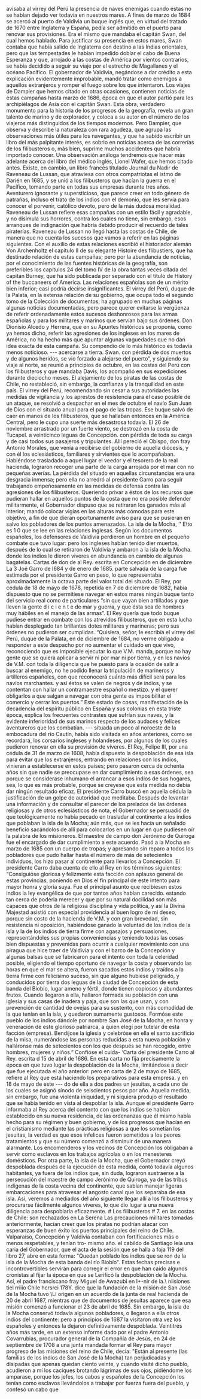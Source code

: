 avisaba al virrey del Perú la presencia de naves enemigas cuando éstas no se habían dejado ver todavía en nuestros mares. A fines de marzo de 1684 se acercó al puerto de Valdivia un buque inglés que, en virtud del tratado de 1670 entre Inglaterra y España, pedía ser admitido en el puerto para renovar sus provisiones. Era el mismo que mandaba el capitán Swan, del cual hemos hablado. Para justificar su presencia en estos mares, Swan contaba que había salido de Inglaterra con destino a las Indias orientales, pero que las tempestades le habían impedido doblar el cabo de Buena Esperanza y que, arrojado a las costas de América por vientos contrarios, se había decidido a seguir su viaje por el estrecho de Magallanes y el océano Pacífico. El gobernador de Valdivia, negándose a dar crédito a esta explicación evidentemente improbable, mandó tratar como enemigos a aquellos extranjeros y romper el fuego sobre los que intentaron. Los viajes de Dampier que hemos citado en otras ocasiones, contienen noticias de estas campañas hasta marzo de 1686, época en que el autor partió para los archipiélagos de Asia con el capitán Swan. Esta obra, verdadero monumento para la historia de los progresos de la geografía, revela un gran talento de marino y de explorador, y coloca a su autor en el número de los viajeros más distinguidos de los tiempos modernos. Pero Dampier, que observa y describe la naturaleza con rara agudeza, que agrupa las observaciones más útiles para los navegantes, y que ha sabido escribir un libro del más palpitante interés, es sobrio en noticias acerca de las correrías de los filibusteros o, más bien, suprime muchos accidentes que habría importado conocer. Una observación análoga tendremos que hacer más adelante acerca del libro del médico inglés, Lionel Wafer, que hemos citado antes. Existe, en cambio, un libro francés titulado Journal du Nadir de Raveneau de Lussan, que atraviesa con otros compatriotas el istmo de Darién en 1685, y se unió a los filibusteros que hacían la guerra en el Pacífico, tomando parte en todas sus empresas durante tres años. Aventurero ignorante y supersticioso, que parece creer en todo género de patrañas, incluso el trato de los indios con el demonio, que les servía para conocer el porvenir, católico devoto, pero de la más dudosa moralidad. Raveneau de Lussan refiere esas campañas con un estilo fácil y agradable, y no disimula sus horrores, contra los cuales no tiene, sin embargo, esos arranques de indignación que habría debido producir el recuerdo de tales piraterías. Raveneau de Lussan no llegó hasta las costas de Chile, de manera que no cuenta los sucesos que vamos a referir en las páginas siguientes. Con el auxilio de estas relaciones escribió el historiador alemán Von Archenholtz el capítulo II de su elegante Histoire des flibustiers, que ha destinado relación de estas campañas; pero por la abundancia de noticias, por el conocimiento de las fuentes históricas de la geografía, son preferibles los capítulos 24 del tomo IV de la obra tantas veces citada del capitán Burney, que ha sido publicada por separado con el título de History of the buccaneers of America. Las relaciones españolas son de un mérito bien inferior; casi podría decirse insignificantes. El virrey del Perú, duque de la Palata, en la extensa relación de su gobierno, que ocupa todo el segundo tomo de la Colección de documentos, ha agrupado en muchas páginas algunas noticias documentadas, pero parece querer evitarse la vergüenza de referir ordenadamente estos sucesos deshonrosos para las armas españolas y para los militares y marinos que servían bajo sus órdenes. Don Dionisio Alcedo y Herrera, que en su Apuntes históricos se proponía, como ya hemos dicho, referir las agresiones de los ingleses en los mares de América, no ha hecho más que apuntar algunas vaguedades que no dan idea exacta de esta campaña. Su compendio de lo más histórico es todavía menos noticioso. --- acercarse a tierra. Swan. con pérdida de dos muertos y de algunos heridos, se vio forzado a alejarse del puerto”, y siguiendo su viaje al norte, se reunió a principios de octubre, en las costas del Perú con los filibusteros y que mandaba Davis, los acompañó en sus expediciones durante dieciocho meses. El alejamiento de los piratas de las costas de Chile, no restableció, sin embargo, la confianza y la tranquilidad en este país. El virrey del Perú, recomendando sin cesar a sus autoridades las medidas de vigilancia y los aprestos de resistencia para el caso posible de un ataque, se resolvió a despachar en el mes de octubre el navío Sun Juan de Dios con el situado anual para el pago de las tropas. Ese buque salvó de caer en manos de los filibusteros, que se hallaban entonces en la América Central, pero le cupo una suerte más desastrosa todavía. El 26 de noviembre arrastrado por un fuerte viento, se destrozó en la costa de Tucapel. a veinticinco leguas de Concepción. con pérdida de toda su carga y de casi todos sus pasajeros y tripulantes. Allí pereció el Obispo, don fray Antonio Morales, que venía a recibirse del gobierno de aquella diócesis, y con él los eclesiásticos, familiares y sirvientes que lo acompañaban. Habiéndose trasladado a aquel lugar el veedor y el tesorero de la real hacienda, lograron recoger una parte de la carga arrojada por el mar con no pequeñas averías. La pérdida del situado en aquellas circunstancias era una desgracia inmensa; pero ella no arredró al presidente Garro para seguir trabajando empeñosamente en las medidas de defensa contra las agresiones de los filibusteros. Queriendo privar a éstos de los recursos que pudieran hallar en aquellos puntos de la costa que no era posible defender militarmente, el Gobernador dispuso que se retiraran los ganados más al interior; mandó colocar vigías en las alturas más cómodas para este objetivo, a fin de que dieran oportunamente aviso para que se pusieran en salvo los pobladores de los puntos amenazados. La isla de la Mocha, ’’ E\to es 1 0 que se lee en las relaciones inglesas. Según los documentos españoles, los defensores de Valdivia perdieron un hombre en el pequeño combate que tuvo lugar: pero los ingleses habían tenido dier muertos, después de lo cual se retiraron de Valdivia y ambaron a la isla de la Mocha. donde los indios le dieron viveres en abundancia en cambio de algunas bagatelas. Cartas de don de al Rey. escrita en Concepción en de diciembre La 3 Joé Garro de I684 y de enero de 1685. parte salvada de la carga fue estimada por el presidente Garro en peso, lo que representaba aproximadamente la octava parte del valor total del situado. El Rey, por cédula de 18 de mayo de 1678, repetida en 7 de diciembre de 1682, había dispuesto que no se permitiese navegar en estos mares ningún buque tanto del servicio real como de particulares “sin que vayan bien artillados y que lleven la gente d i c i e n t e de mar y guerra, y que ésta sea de hombres muy hábiles en el manejo de las armas”. El Rey quería que todo buque pudiese entrar en combate con los atrevidos filibusteros, que en esta lucha habían desplegado tan brillantes dotes militares y marineras; pero sus órdenes no pudieron ser cumplidas. “Quisiera, señor, le escribía el virrey del Perú, duque de la Palata, en de diciembre de 1684, no verme obligado a responder a este despacho por no aumentar el cuidado en que vivo, reconociendo que es imposible ejecutar lo que V.M. manda, porque no hay gente que se quiera aplicar a servir ni por mar ni por tierra, y en los navíos de V.M. con toda la diligencia que he puesto para la ocasión de salir a buscar al enemigo, no he podido llenar la tripulación de marineros y artilleros españoles, con que reconocerá cuánto más difícil será para los navíos marchantes. y así éstos se valen de negros y de indios, y se contentan con hallar un contramaestre español o mestizo. y el querer obligarlos a que salgan a navegar con otra gente es imposibilitar el comercio y cerrar los puertos.” Este estado de cosas, manifestación de la decadencia del espíritu público en España y sus colonias en esta triste época, explica los frecuentes contrastes que sufrían sus naves, y la evidente inferioridad de sus marinos respecto de los audaces y felices aventureros que los combatían. --- situada un poco al noroeste de la embocadura del río Cautín, había sido visitada en años anteriores, como se recordará, los corsarios ingleses y holandeses, por algunos de los cuales pudieron renovar en ella su provisión de víveres. El Rey, Felipe III, por una cédula de 31 de marzo de 1608, había dispuesto la despoblación de esa isla para evitar que los extranjeros, entrando en relaciones con los indios, vinieran a establecerse en estos países; pero pasaron cerca de ochenta años sin que nadie se preocupase en dar cumplimiento a esas órdenes, sea porque se considerase inhumano el arrancar a esos indios de sus hogares, sea, lo que es más probable, porque se creyese que esta medida no debía dar ningún resultado eficaz. El presidente Carro buscó en aquella cédula la justificación de un golpe de autoridad que meditaba. Después de levantar una información y de consultar el parecer de los prelados de las órdenes religiosas y de otros eclesiásticos de nota, el Gobernador se persuadió de que teológicamente no había pecado en trasladar al continente a los indios que poblaban la isla de la Mocha; aún más, que se les hacía un señalado beneficio sacándolos de allí para colocarlos en un lugar en que pudiesen oír la palabra de los misioneros. El maestre de campo don Jerónimo de Quiroga fue el encargado de dar cumplimiento a este acuerdo. Pasó a la Mocha en marzo de 1685 con un cuerpo de tropas; y apresando sin reparo a todos los pobladores que pudo hallar hasta el número de más de setecientos individuos, los hizo pasar al continente para llevarlos a Concepción. El presidente Carro daba cuenta de ello al Rey en los términos siguientes: “Consiguióse gloriosa y felizmente esta facción con aplauso general de estas provincias, poniendo en Dios el fin principal de este intento para mayor honra y gloria suya. Fue el principal asunto que recibiesen estos indios la ley evangélica de que por tantos años habían carecido. estando tan cerca de poderla merecer y que por su natural docilidad son más capaces que otros de la religiosa disciplina y vida política, y así la Divina Majestad asistió con especial providencia al buen logro de mi deseo, porque sin costo de la hacienda de V.M. y con gran brevedad, sin resistencia ni oposición, habiéndose ganado la voluntad de los indios de la isla y la de los indios de tierra firme con agasajos y persuasiones, representándoles sus propias conveniencias y teniendo todas las cosas bien dispuestas y prevenidas para ocurrir a cualquier movimiento con una piragua que hice traer de Valdivia y con el barco de la Concepción y algunas balsas que se fabricaron para el intento con toda la celeridad posible, eligiendo el tiempo oportuno de navegar la costa y observando las horas en que el mar se altera, fueron sacados estos indios y traídos a la tierra firme con felicísimo suceso, sin que alguno hubiese peligrado, y conducidos por tierra dos leguas de la ciudad de Concepción de esta banda del Biobío, lugar ameno y fértil, donde tienen copiosos y abundantes frutos. Cuando llegaron a ella, hallaron formada su población con una iglesia y sus casas de inadera y paja, que son las que usan, y con prevención de cantidad de ovejas para su sustento, con más comodidad de la que tenían en la isla, y quedaron sumamente gustosos. Formóse este pueblo de los indios dándole por nombre San José de la Mocha, en honra y veneración de este glorioso patriarca, a quien elegí por tutelar de esta facción (empresa). Bendíjose la iglesia y celebróse en ella el santo sacrificio de la misa, numerándose las personas reducidas a esta nueva población y halláronse más de setecientos con los que después se han recogido, entre hombres, mujeres y niños.” Confióse el cuida- ‘Carta del presidente Carro al Rey. escrita d 15 de abril de 1686. En esta carta no fija precisamente la época en que tuvo lugar la despoblación de la Mocha, limitándose a decir que fue ejecutada el año anterior: pero en carta de 2 de mayo de 1685, refiere al Rey que está haciendo los preparativos para esta empresa. y en 18 de mayo de este --- do de ella a dos padres un jesuitas, a cada uno de los cuales se asignó sínodo de seiscientos pesos por año. Aquella medida, sin embargo, fue una violenta iniquidad, y ni siquiera produjo el resultado que se había tenido en vista al despoblar la isla. Aunque el presidente Garro informaba al Rey acerca del contento con que los indios se habían establecido en su nueva residencia, de las ordenanzas que él mismo había hecho para su régimen y buen gobierno, y de los progresos que hacían en el cristianismo mediante las prácticas religiosas a que los sometían los jesuitas, la verdad es que esos infelices fueron sometidos a los peores tratamientos y que su número comenzó a disminuir de una manera alarmante. Los encomenderos y los vecinos de Concepción los obligaban a servir como esclavos en los trabajos agrícolas o en los menesteres domésticos. Por otra parte, la isla de la Mocha, que el Gobernador creyó despoblada después de la ejecución de esta medida, contó todavía algunos habitantes, ya fuera de los indios que, sin duda, lograron sustraerse a la persecución del maestre de campo Jerónimo de Quiroga, ya de las tribus indígenas de la costa vecina del continente, que sabían manejar ligeras embarcaciones para atravesar el angosto canal que los separaba de esa isla. Así, veremos a mediados del año siguiente llegar allí a los filibusteros y procurarse fácilmente algunos víveres, lo que dio lugar a una nueva diligencia para despoblarla eficazmente. # Los filibusteros # 7. en las costas de Chile: son rechazados en La Serena Las precauciones militares tomadas anteriormente, hacían creer que los piratas no podrían atacar con esperanzas de buen éxito los puertos principales del reino de Chile. Valparaíso, Concepción y Valdivia contaban con fortificaciones más o menos respetables, y tenían tro- mismo año. el cabildo de Santiago leía una caria del Gobernador, que el acta de la sesión que se halla a foja 119 del libro 27, abre en esta forma: "Quedan poblado los indios que se ron de la isla de la Mocha de esta banda del río Biobío". Estas fechas precisas e incontrovertibles servirán para corregir el error en que han caído algunos cronistas al fijar la época en que se Lerificó la despoblación de la Mocha. Así, el padre franciscano fray Miguel de Awazubi en I+-nir de la.\ niisiones tiel rriiio Chile hcrsrci 178Y. dice que la fundación de la misión de San José de la Mocha tuvo \LI origen en un acuerdo de la junta de real hacienda de 20 de abril 1687, mientras que de documentos de jesuitas aparece que esa misión comenzó a funcionar el 23 de abril de 1685. Sin embargo, la isla de la Mocha conservó todavía algunos pobladores, o llegaron a ella otros indios del continente: pero a principios de 1687 la visitaron otra vez los españoles y entonces la dejaron definitivamente despoblada. Veintitrés años más tarde, en un extenso informe dado por el padre Antonio Covarrubias, procurador general de la Compañía de Jesús, en 24 de septiembre de 1708 a una junta mandada formar el Rey para mayor progreso de las misiones del reino de Chile, decía: "Están al presente (las familias de los indios de San José de la Mocha) tan perjudicadas y disipadas que apenas quedan ciento veinte, y cuando visité dicho pueblo, acudieron a mí los caciques brotando lágrimas de sus ojos, pidiéndome los amparase, porque los jefes, los cabos y españoles de la Concepción los tenían como esclavos llevándolos a trabajar por fuerza fuera del pueblo, y confesó un cabo que